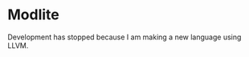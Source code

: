 # Modlite

Development has stopped because I am making a new language using LLVM.

<!-- A work in progress programming language.

A work in progress VS code extension is [here](https://github.com/StarsShadow-dev/modlite-vscode-extension).

And if you want to try to use the language you can find examples [here](./tests) and documentation [here](./documentation.md).

## This programming language is currently in an experimental phase
This means that:
- some features may not be working
- the syntax may change drastically with later visions  -->